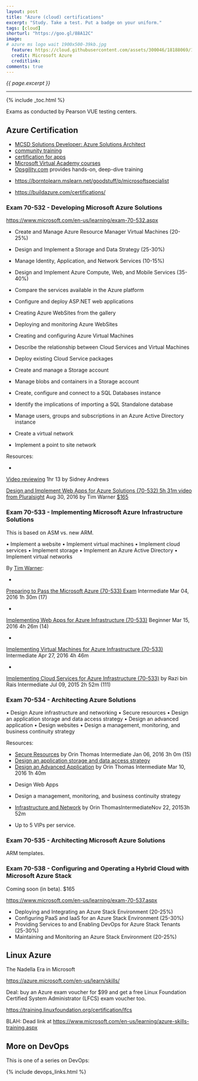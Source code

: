 ```yaml
---
layout: post
title: "Azure (cloud) certifications"
excerpt: "Study. Take a test. Put a badge on your uniform."
tags: [cloud]
shorturl: "https://goo.gl/88A12C"
image:
# azure ms logo wait 1900x500-39kb.jpg
  feature: https://cloud.githubusercontent.com/assets/300046/18188069/153fbcca-706c-11e6-983d-0783da57f75c.jpg
  credit: Microsoft Azure
  creditlink: 
comments: true
---
```

<i>{{ page.excerpt }}</i>
<hr />
{% include _toc.html %}


Exams as conducted by Pearson VUE testing centers.

<a name="AzureCert"></a>

## Azure Certification #

* <a target="_blank" href="https://www.microsoft.com/en-us/learning/mcsd-azure-architect-certification.aspx">
   MCSD Solutions Developer: Azure Solutions Architect</a>

* <a target="_blank" href="https://azure.microsoft.com/en-us/community/training/">
   community training</a>

* <a target="_blank" href="https://azure.microsoft.com/en-us/marketplace/programs/certified/">
   certification for apps</a>

* <a target="_blank" href="https://mva.microsoft.com/product-training/microsoft-azure#!lang=1033">
   Microsoft Virtual Academy courses</a>

* <a target="_blank" href="https://www.opsgility.com/">
   Opsgility.com</a> provides hands-on, deep-dive training

* https://borntolearn.mslearn.net/goodstuff/p/microsoftspecialist

* https://buildazure.com/certifications/

### Exam 70-532 - Developing Microsoft Azure Solutions

https://www.microsoft.com/en-us/learning/exam-70-532.aspx

* Create and Manage Azure Resource Manager Virtual Machines (20-25%)
* Design and Implement a Storage and Data Strategy (25-30%)
* Manage Identity, Application, and Network Services (10-15%)
* Design and Implement Azure Compute, Web, and Mobile Services (35-40%)

*    Compare the services available in the Azure platform
*    Configure and deploy ASP.NET web applications
*    Creating Azure WebSites from the gallery
*    Deploying and monitoring Azure WebSites
*    Creating and configuring Azure Virtual Machines
*    Describe the relationship between Cloud Services and Virtual Machines
*    Deploy existing Cloud Service packages
*    Create and manage a Storage account
*    Manage blobs and containers in a Storage account
*    Create, configure and connect to a SQL Databases instance
*    Identify the implications of importing a SQL Standalone database
*    Manage users, groups and subscriptions in an Azure Active Directory instance
*    Create a virtual network
*    Implement a point to site network

Resources:

* <a target="_blank" href="https://channel9.msdn.com/Blogs/mcpexamprep/70-532-Developing-Microsoft-Azure-Solutions">
Video reviewing</a> 1hr 13  by Sidney Andrews

<a target="_blank" href="https://www.pluralsight.com/courses/azure-solutions-web-apps-70-532">
Design and Implement Web Apps for Azure Solutions (70-532)
5h 31m video from Pluralsight</a> Aug 30, 2016
by Tim Warner 

<a target="_blank" href="https://examregistration.microsoft.com/?action=1&locale=en-us&examcode=532&examname=Developing%20Microsoft%20Azure%20Solutions">
$165</a>

### Exam 70-533 - Implementing Microsoft Azure Infrastructure Solutions

This is based on ASM vs. new ARM.

• Implement a website
• Implement virtual machines
• Implement cloud services
• Implement storage
• Implement an Azure Active Directory
• Implement virtual networks

By <a target="_blank" href="http://www.timwarnertech.com/">Tim Warner</a>:

   * <a target="_blank" href="https://app.pluralsight.com/library/courses/preparing-pass-microsoft-azure-70-533-exam">
   Preparing to Pass the Microsoft Azure (70-533) Exam</a>
   Intermediate Mar 04, 2016 1h 30m (17)

   * <a target="_blank" href="https://app.pluralsight.com/library/courses/implementing-websites-azure-infrastructure-70-533">
   Implementing Web Apps for Azure Infrastructure (70-533)</a>
   Beginner Mar 15, 2016 4h 26m (14)

   * <a target="_blank" href="https://app.pluralsight.com/library/courses/implementing-virtual-machines-azure-infrastructure-70-533">
   Implementing Virtual Machines for Azure Infrastructure (70-533)</a>
   Intermediate Apr 27, 2016 4h 46m

* <a target="_blank" href="https://app.pluralsight.com/library/courses/implementing-cloud-services-azure-infrastructure">
Implementing Cloud Services for Azure Infrastructure (70-533)</a>
by Razi bin Rais Intermediate Jul 09,  2015 2h 52m (111)


### Exam 70-534 - Architecting Azure Solutions

• Design Azure infrastructure and networking
• Secure resources
• Design an application storage and data access strategy
• Design an advanced application
• Design websites
• Design a management, monitoring, and business continuity strategy

Resources:

* <a target="_blank" href="https://app.pluralsight.com/library/courses/architecting-azure-solutions-70-534-secure-resources">
   Secure Resources</a>
   by Orin Thomas Intermediate Jan 06, 2016 3h 0m (15)

* <a target="_blank" href="https://app.pluralsight.com/library/courses/azure-solutions-70-534-storage-data-access">
   Design an application storage and data access strategy</a>

* <a target="_blank" href="https://app.pluralsight.com/library/courses/architecting-azure-solutions-70-534-design-application">
   Design an Advanced Application</a>
   by Orin Thomas Intermediate Mar 10, 2016 1h 40m

* Design Web Apps

* Design a management, monitoring, and business continuity strategy

* <a target="_blank" href="https://app.pluralsight.com/library/courses/architecting-azure-solutions-70-534-infrastructure-networking">
   Infrastructure and Network</a>
   by Orin ThomasIntermediateNov 22, 20153h 52m

* Up to 5 VIPs per service.

### Exam 70-535 - Architecting Microsoft Azure Solutions

ARM templates.

### Exam 70-538 - Configuring and Operating a Hybrid Cloud with Microsoft Azure Stack

Coming soon (in beta). $165

https://www.microsoft.com/en-us/learning/exam-70-537.aspx


* Deploying and Integrating an Azure Stack Environment (20-25%)
* Configuring PaaS and IaaS for an Azure Stack Environment (25-30%)
* Providing Services to and Enabling DevOps for Azure Stack Tenants (25-30%)
* Maintaining and Monitoring an Azure Stack Environment (20-25%)


## Linux Azure

The Nadella Era in Microsoft 

https://azure.microsoft.com/en-us/learn/skills/


Deal: buy an Azure exam voucher for $99 and get a
free Linux Foundation Certified System Administrator (LFCS)
exam voucher too.

https://training.linuxfoundation.org/certification/lfcs

BLAH: Dead link at
https://www.microsoft.com/en-us/learning/azure-skills-training.aspx

## More on DevOps #

This is one of a series on DevOps:

{% include devops_links.html %}
